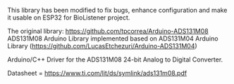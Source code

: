 This library has been modified to fix bugs, enhance configuration and make it usable on ESP32 for BioListener project.

The original library: https://github.com/tpcorrea/Arduino-ADS131M08
ADS131M08 Arduino Library implemented based on 
ADS131M04 Arduino Library (https://github.com/LucasEtchezuri/Arduino-ADS131M04)

Arduino/C++ Driver for the ADS131M08 24-bit Analog to Digital Converter. 

Datasheet = https://www.ti.com/lit/ds/symlink/ads131m08.pdf
